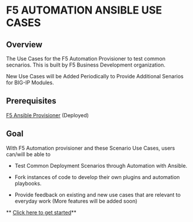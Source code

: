 F5 AUTOMATION ANSIBLE USE CASES
===============================

Overview
--------

The Use Cases for the F5 Automation Provisioner to test common secnarios. This is built by F5 Business Development organization.

New Use Cases will be Added Periodically to Provide Additional Senarios for BIG-IP Modules.

Prerequisites
-------------

[F5 Ansible Provisioner](https://github.com/f5alliances/f5_provisioner) (Deployed)

Goal
----

With F5 Automation provisioner and these Scenario Use Cases, users can/will be able to
- Test Common Deployment Scenarios through Automation with Ansible. 

- Fork instances of code to develop their own plugins and automation playbooks. 

- Provide feedback on existing and new use cases that are relevant to everyday work (More features will be added soon)

** [Click here to get started](https://f5-ansible-use-cases.readthedocs.io/en/draft/index.html)**
